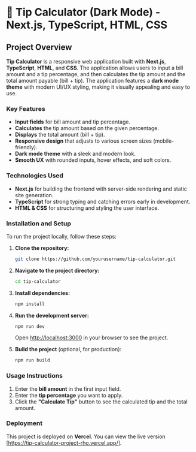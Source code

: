 
# 💸 Tip Calculator (Dark Mode) - Next.js, TypeScript, HTML, CSS

## Project Overview

**Tip Calculator** is a responsive web application built with **Next.js**, **TypeScript**, **HTML**, and **CSS**. The application allows users to input a bill amount and a tip percentage, and then calculates the tip amount and the total amount payable (bill + tip). The application features a **dark mode theme** with modern UI/UX styling, making it visually appealing and easy to use.

### Key Features
- **Input fields** for bill amount and tip percentage.
- **Calculates** the tip amount based on the given percentage.
- **Displays** the total amount (bill + tip).
- **Responsive design** that adjusts to various screen sizes (mobile-friendly).
- **Dark mode theme** with a sleek and modern look.
- **Smooth UX** with rounded inputs, hover effects, and soft colors.
  
### Technologies Used
- **Next.js** for building the frontend with server-side rendering and static site generation.
- **TypeScript** for strong typing and catching errors early in development.
- **HTML & CSS** for structuring and styling the user interface.
  
### Installation and Setup
To run the project locally, follow these steps:

1. **Clone the repository:**
    ```bash
    git clone https://github.com/yourusername/tip-calculator.git
    ```

2. **Navigate to the project directory:**
    ```bash
    cd tip-calculator
    ```

3. **Install dependencies:**
    ```bash
    npm install
    ```

4. **Run the development server:**
    ```bash
    npm run dev
    ```
    Open [http://localhost:3000](http://localhost:3000) in your browser to see the project.

5. **Build the project** (optional, for production):
    ```bash
    npm run build
    ```

### Usage Instructions
1. Enter the **bill amount** in the first input field.
2. Enter the **tip percentage** you want to apply.
3. Click the **"Calculate Tip"** button to see the calculated tip and the total amount.

### Deployment
This project is deployed on **Vercel**. You can view the live version [https://tip-calculator-project-rho.vercel.app/].

